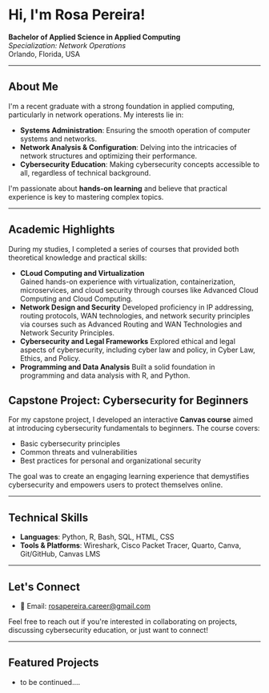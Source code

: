# Hi, I'm Rosa Pereira!

**Bachelor of Applied Science in Applied Computing**  
*Specialization: Network Operations*  
Orlando, Florida, USA

---

## About Me

I'm a recent graduate with a strong foundation in applied computing, particularly in network operations. My interests lie in:

- **Systems Administration**: Ensuring the smooth operation of computer systems and networks.
- **Network Analysis & Configuration**: Delving into the intricacies of network structures and optimizing their performance.
- **Cybersecurity Education**: Making cybersecurity concepts accessible to all, regardless of technical background.

I'm passionate about **hands-on learning** and believe that practical experience is key to mastering complex topics.

---

## Academic Highlights

During my studies, I completed a series of courses that provided both theoretical knowledge and practical skills:

- **CLoud Computing and Virtualization**  
  Gained hands-on experience with virtualization, containerization, microservices, and cloud security through courses like Advanced Cloud Computing and Cloud Computing.
- **Network Design and Security**
  Developed proficiency in IP addressing, routing protocols, WAN technologies, and network security principles via courses such as Advanced Routing and WAN Technologies and Network Security Principles.
- **Cybersecurity and Legal Frameworks**
  Explored ethical and legal aspects of cybersecurity, including cyber law and policy, in Cyber Law, Ethics, and Policy.
- **Programming and Data Analysis**
  Built a solid foundation in programming and data analysis with R, and Python.

## Capstone Project: Cybersecurity for Beginners

For my capstone project, I developed an interactive **Canvas course** aimed at introducing cybersecurity fundamentals to beginners. The course covers:

- Basic cybersecurity principles
- Common threats and vulnerabilities
- Best practices for personal and organizational security

The goal was to create an engaging learning experience that demystifies cybersecurity and empowers users to protect themselves online.

---

## Technical Skills

- **Languages**: Python, R, Bash, SQL, HTML, CSS
- **Tools & Platforms**: Wireshark, Cisco Packet Tracer, Quarto, Canva, Git/GitHub, Canvas LMS

---

## Let's Connect

- 📧 Email: [rosapereira.career@gmail.com](mailto:rosapereira.career@gmail.com)

Feel free to reach out if you're interested in collaborating on projects, discussing cybersecurity education, or just want to connect!

---

## Featured Projects

- to be continued....

<!---
rosapereiraa/rosapereiraa is a ✨ special ✨ repository because its `README.md` (this file) appears on your GitHub profile.
You can click the Preview link to take a look at your changes.
--->
